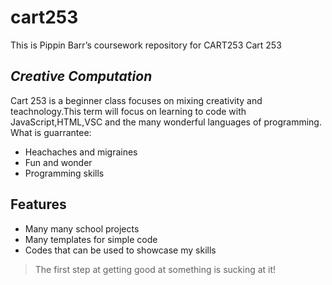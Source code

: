 # cart253
This is Pippin Barr’s coursework repository for CART253
Cart 253
## _Creative Computation_


Cart 253 is a beginner class focuses on mixing  creativity and teachnology.This term will focus on learning to code with JavaScript,HTML,VSC and the many wonderful languages of programming.
What is guarrantee: 

- Heachaches and migraines
- Fun and wonder
- Programming skills

## Features

- Many many school projects
- Many templates for simple code
- Codes that can be used to showcase my skills

> The first step at getting good at something
> is sucking at it!
